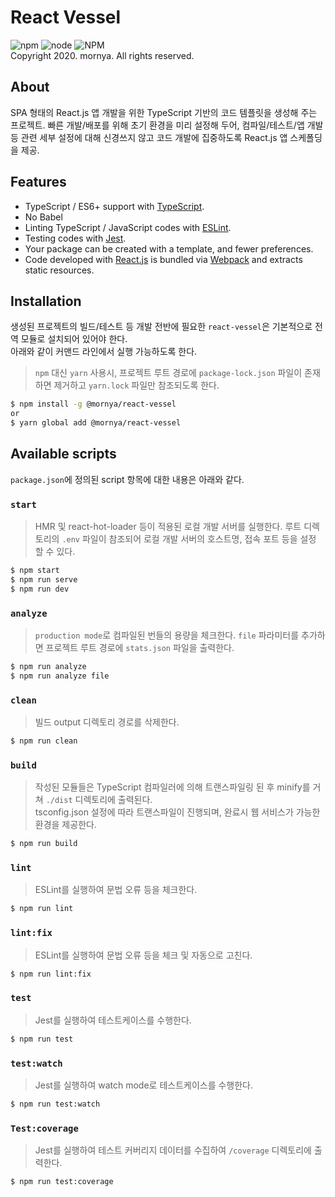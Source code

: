 # React Vessel
![npm](https://img.shields.io/npm/v/@mornya/react-vessel)
![node](https://img.shields.io/node/v/@mornya/react-vessel)
![NPM](https://img.shields.io/npm/l/@mornya/react-vessel)
<br>Copyright 2020. mornya. All rights reserved.

## About
SPA 형태의 React.js 앱 개발을 위한 TypeScript 기반의 코드 템플릿을 생성해 주는 프로젝트. 빠른 개발/배포를 위해 초기 환경을 미리 설정해 두어, 컴파일/테스트/앱 개발 등 관련 세부 설정에 대해 신경쓰지 않고 코드 개발에 집중하도록 React.js 앱 스케폴딩을 제공.

## Features
- TypeScript / ES6+ support with [TypeScript](https://www.typescriptlang.org/).
- No Babel
- Linting TypeScript / JavaScript codes with [ESLint](http://eslint.org/).
- Testing codes with [Jest](https://facebook.github.io/jest/).
- Your package can be created with a template, and fewer preferences.
- Code developed with [React.js](https://reactjs.org/) is bundled via [Webpack](https://webpack.js.org/) and extracts static resources.

## Installation
생성된 프로젝트의 빌드/테스트 등 개발 전반에 필요한 `react-vessel`은 기본적으로 전역 모듈로 설치되어 있어야 한다.<br>
아래와 같이 커맨드 라인에서 실행 가능하도록 한다.
> `npm` 대신 `yarn` 사용시, 프로젝트 루트 경로에 `package-lock.json` 파일이 존재하면 제거하고 `yarn.lock` 파일만 참조되도록 한다.
```bash
$ npm install -g @mornya/react-vessel
or
$ yarn global add @mornya/react-vessel
```

## Available scripts
`package.json`에 정의된 script 항목에 대한 내용은 아래와 같다.

### `start`
> HMR 및 react-hot-loader 등이 적용된 로컬 개발 서버를 실행한다. 루트 디렉토리의 `.env` 파일이 참조되어 로컬 개발 서버의 호스트명, 접속 포트 등을 설정 할 수 있다.
```bash
$ npm start
$ npm run serve
$ npm run dev
```

### `analyze`
> `production mode`로 컴파일된 번들의 용량을 체크한다. `file` 파라미터를 추가하면 프로젝트 루트 경로에 `stats.json` 파일을 출력한다.
```bash
$ npm run analyze
$ npm run analyze file
```

### `clean`
> 빌드 output 디렉토리 경로를 삭제한다.
```bash
$ npm run clean
```

### `build`
> 작성된 모듈들은 TypeScript 컴파일러에 의해 트랜스파일링 된 후 minify를 거쳐 `./dist` 디렉토리에 출력된다.<br>
 tsconfig.json 설정에 따라 트랜스파일이 진행되며, 완료시 웹 서비스가 가능한 환경을 제공한다.
```bash
$ npm run build
```

### `lint`
> ESLint를 실행하여 문법 오류 등을 체크한다.
```bash
$ npm run lint
```

### `lint:fix`
> ESLint를 실행하여 문법 오류 등을 체크 및 자동으로 고친다.
```bash
$ npm run lint:fix
```

### `test`
> Jest를 실행하여 테스트케이스를 수행한다.
```bash
$ npm run test
```

### `test:watch`
> Jest를 실행하여 watch mode로 테스트케이스를 수행한다.
```bash
$ npm run test:watch
```

### `Test:coverage`
> Jest를 실행하여 테스트 커버리지 데이터를 수집하여 `/coverage` 디렉토리에 출력한다.
```bash
$ npm run test:coverage
```
